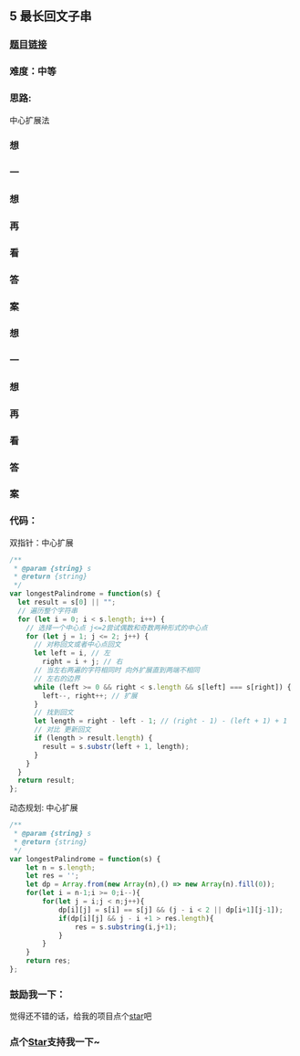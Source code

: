 ## 5 最长回文子串

### [题目链接](https://leetcode-cn.com/problems/longest-palindromic-substring/)

### 难度：中等

### 思路:

中心扩展法

### 想

### 一

### 想

### 再

### 看

### 答

### 案

### 想

### 一

### 想

### 再

### 看

### 答

### 案

### 代码：

双指针：中心扩展

```js
/**
 * @param {string} s
 * @return {string}
 */
var longestPalindrome = function(s) {
  let result = s[0] || "";
  // 遍历整个字符串
  for (let i = 0; i < s.length; i++) {
    // 选择一个中心点 j<=2尝试偶数和奇数两种形式的中心点
    for (let j = 1; j <= 2; j++) {
      // 对称回文或者中心点回文
      let left = i, // 左
        right = i + j; // 右
      // 当左右两遍的字符相同时 向外扩展直到两端不相同
      // 左右的边界
      while (left >= 0 && right < s.length && s[left] === s[right]) {
        left--, right++; // 扩展
      }
      // 找到回文
      let length = right - left - 1; // (right - 1) - (left + 1) + 1
      // 对比 更新回文
      if (length > result.length) {
        result = s.substr(left + 1, length);
      }
    }
  }
  return result;
};
```

动态规划: 中心扩展
```js
/**
 * @param {string} s
 * @return {string}
 */
var longestPalindrome = function(s) {
    let n = s.length;
    let res = '';
    let dp = Array.from(new Array(n),() => new Array(n).fill(0));
    for(let i = n-1;i >= 0;i--){
        for(let j = i;j < n;j++){
            dp[i][j] = s[i] == s[j] && (j - i < 2 || dp[i+1][j-1]);
            if(dp[i][j] && j - i +1 > res.length){
                res = s.substring(i,j+1);
            }
        }
    }
    return res;
};
```

### 鼓励我一下：

觉得还不错的话，给我的项目点个[star](https://github.com/OBKoro1/Brush_algorithm)吧
<!-- 特殊字符串：用于修改/删除markdown的结尾提示语-OBKoro1 -->
### 点个[Star](https://github.com/OBKoro1/Brush_algorithm)支持我一下~

